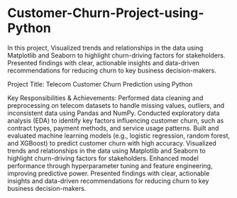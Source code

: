 # Customer-Churn-Project-using-Python
In this project, Visualized trends and relationships in the data using Matplotlib and Seaborn to highlight churn-driving factors for stakeholders. Presented findings with clear, actionable insights and data-driven recommendations for reducing churn to key business decision-makers.

Project Title: 
Telecom Customer Churn Prediction using Python

Key Responsibilities & Achievements:
Performed data cleaning and preprocessing on telecom datasets to handle missing values, outliers, and inconsistent data using Pandas and NumPy.
Conducted exploratory data analysis (EDA) to identify key factors influencing customer churn, such as contract types, payment methods, and service usage patterns.
Built and evaluated machine learning models (e.g., logistic regression, random forest, and XGBoost) to predict customer churn with high accuracy.
Visualized trends and relationships in the data using Matplotlib and Seaborn to highlight churn-driving factors for stakeholders.
Enhanced model performance through hyperparameter tuning and feature engineering, improving predictive power.
Presented findings with clear, actionable insights and data-driven recommendations for reducing churn to key business decision-makers.
